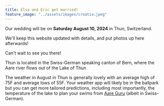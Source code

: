 ```yaml
---
title: Elsa and Eric get married!
feature_image: "../assets/images/croatia.jpeg"
---
```


Our wedding will be on **Saturday August 10, 2024** in Thun, Switzerland.

We'll keep this website updated with details, and put photos up here afterwards!

Can't wait to see you there!


Thun is located in the Swiss-German speaking canton of Bern, where the Aare river flows out of the Lake of Thun

The weather in August in Thun is generally lovely with an average high of 75F and average lows of 55F. Your weather app will likely be in the ballpark but you can get more tailored predictions, including most importantly, the temperature of the lake to plan your swims from [Aare Guru](https://aare.guru/#thun) (albeit in Swiss-German).